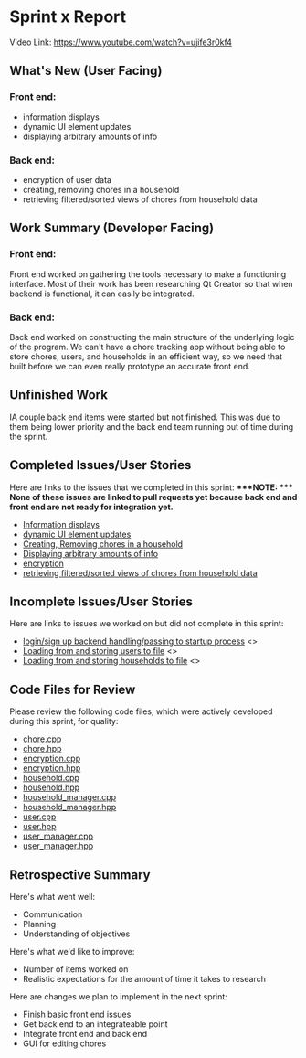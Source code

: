 # Sprint x Report 
Video Link: https://www.youtube.com/watch?v=ujife3r0kf4
## What's New (User Facing)
### Front end:
* information displays
* dynamic UI element updates
* displaying arbitrary amounts of info
### Back end:
* encryption of user data
* creating, removing chores in a household
* retrieving filtered/sorted views of chores from household data

## Work Summary (Developer Facing)
### Front end:
Front end worked on gathering the tools necessary to make a functioning interface. Most of their work has been researching Qt Creator so that when backend is functional, it can easily be integrated.
### Back end:
Back end worked on constructing the main structure of the underlying logic of the program. We can't have a chore tracking app without being able to store chores, users, and households in an efficient way, so we need that built before we can even really prototype an accurate front end.

## Unfinished Work
IA couple back end items were started but not finished. This was due to them being lower priority and the back end team running out of time during the sprint.

## Completed Issues/User Stories
Here are links to the issues that we completed in this sprint: 
__***NOTE: *** None of these issues are linked to pull requests yet because back end and front end are not ready for integration yet.__

 * [Information displays](https://github.com/shoobooshooboo/chore-tracker/issues/4)
 * [dynamic UI element updates](https://github.com/shoobooshooboo/chore-tracker/issues/6)
 * [Creating, Removing chores in a household](https://github.com/shoobooshooboo/chore-tracker/issues/11)
 * [Displaying arbitrary amounts of info](https://github.com/shoobooshooboo/chore-tracker/issues/13)
 * [encryption](https://github.com/shoobooshooboo/chore-tracker/issues/14)
 * [retrieving filtered/sorted views of chores from household data](https://github.com/shoobooshooboo/chore-tracker/issues/15)
 
 ## Incomplete Issues/User Stories
 Here are links to issues we worked on but did not complete in this sprint:
 
 * [login/sign up backend handling/passing to startup process](https://github.com/shoobooshooboo/chore-tracker/issues/12) <<Ran out of time. Prioritized other issues.>>
 * [Loading from and storing users to file](https://github.com/shoobooshooboo/chore-tracker/issues/7) <<Ran out of time. Mostly implemented.>>
 * [Loading from and storing households to file](https://github.com/shoobooshooboo/chore-tracker/issues/8) <<Ran out of time. Mostly implemented.>>

## Code Files for Review
Please review the following code files, which were actively developed during this sprint, for quality:
 * [chore.cpp](https://github.com/shoobooshooboo/chore-tracker/tree/dev-backend/chore.cpp)
 * [chore.hpp](https://github.com/shoobooshooboo/chore-tracker/tree/dev-backend/chore.hpp)
 * [encryption.cpp](https://github.com/shoobooshooboo/chore-tracker/tree/dev-backend/encryption.cpp)
 * [encryption.hpp](https://github.com/shoobooshooboo/chore-tracker/tree/dev-backend/encryption.hpp)
 * [household.cpp](https://github.com/shoobooshooboo/chore-tracker/tree/dev-backend/household.cpp)
 * [household.hpp](https://github.com/shoobooshooboo/chore-tracker/tree/dev-backend/household.hpp)
 * [household_manager.cpp](https://github.com/shoobooshooboo/chore-tracker/tree/dev-backend/household_manager.cpp)
 * [household_manager.hpp](https://github.com/shoobooshooboo/chore-tracker/tree/dev-backend/household_manager.hpp)
 * [user.cpp](https://github.com/shoobooshooboo/chore-tracker/tree/dev-backend/user.cpp)
 * [user.hpp](https://github.com/shoobooshooboo/chore-tracker/tree/dev-backend/user.hpp)
 * [user_manager.cpp](https://github.com/shoobooshooboo/chore-tracker/tree/dev-backend/user_manager.cpp)
 * [user_manager.hpp](https://github.com/shoobooshooboo/chore-tracker/tree/dev-backend/user_manager.hpp)
 
## Retrospective Summary
Here's what went well:
  * Communication
  * Planning
  * Understanding of objectives
 
Here's what we'd like to improve:
  * Number of items worked on
  * Realistic expectations for the amount of time it takes to research
  
Here are changes we plan to implement in the next sprint:
  * Finish basic front end issues
  * Get back end to an integrateable point
  * Integrate front end and back end
  * GUI for editing chores